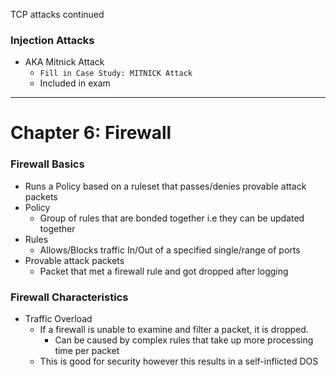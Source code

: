 TCP attacks continued


### Injection Attacks
- AKA Mitnick Attack
	-  `Fill in Case Study: MITNICK Attack `
	- Included in exam

---
# Chapter 6: Firewall
### Firewall Basics
- Runs a Policy based on a ruleset that passes/denies provable attack packets
- Policy
	- Group of rules that are bonded together i.e they can be updated together
- Rules
	- Allows/Blocks traffic In/Out of a specified single/range of ports
- Provable attack packets
	- Packet that met a firewall rule and got dropped after logging


### Firewall Characteristics
- Traffic Overload
	- If a firewall is unable to examine and filter a packet, it is dropped. 
		- Can be caused by complex rules that take up more processing time per packet
	- This is good for security however this results in a self-inflicted DOS